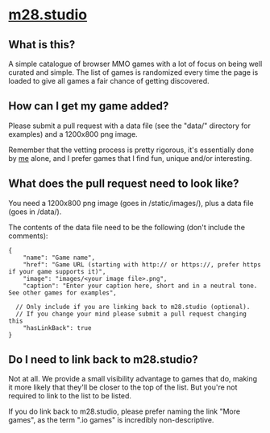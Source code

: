 # [m28.studio](https://m28.studio)

## What is this?

A simple catalogue of browser MMO games with a lot of focus on being well curated and simple. The list of games is randomized every time the page is loaded to give all games a fair chance of getting discovered.

## How can I get my game added?

Please submit a pull request with a data file (see the "data/" directory for examples) and a 1200x800 png image.

Remember that the vetting process is pretty rigorous, it's essentially done by [me](https://github.com/Matheus28/) alone, and I prefer games that I find fun, unique and/or interesting.

## What does the pull request need to look like?

You need a 1200x800 png image (goes in /static/images/), plus a data file (goes in /data/).

The contents of the data file need to be the following (don't include the comments):

    {
    	"name": "Game name",
    	"href": "Game URL (starting with http:// or https://, prefer https if your game supports it)",
    	"image": "images/<your image file>.png",
    	"caption": "Enter your caption here, short and in a neutral tone. See other games for examples",
      
      // Only include if you are linking back to m28.studio (optional).
      // If you change your mind please submit a pull request changing this
    	"hasLinkBack": true
    }

## Do I need to link back to m28.studio?

Not at all. We provide a small visibility advantage to games that do, making it more likely that they'll be closer to the top of the list. But you're not required to link to the list to be listed.

If you do link back to m28.studio, please prefer naming the link "More games", as the term ".io games" is incredibly non-descriptive.
